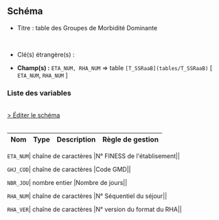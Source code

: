 ## Schéma


- Titre : table des Groupes de Morbidité Dominante
<br />



- Clé(s) étrangère(s) : <br />

- **Champ(s) :** `ETA_NUM, RHA_NUM`
  => table `[T_SSRaaB](tables/T_SSRaaB)` [ `ETA_NUM`, `RHA_NUM` ]<br />

 
### Liste des variables
<br />
<div>
    <a href="https://gitlab.com/healthdatahub/applications-du-hdh/schema-snds/-/tree/master/schemas/PMSI SSR/T_SSRaaGHJ.json"
       target="_blank" rel="noopener noreferrer">> Éditer le schéma</a>
</div>
<br />

Nom | Type | Description | Règle de gestion
-|-|-|-



`ETA_NUM`| chaîne de caractères |N° FINESS de l'établisement||

`GHJ_COD`| chaîne de caractères |Code GMD||

`NBR_JOU`| nombre entier |Nombre de jours||

`RHA_NUM`| chaîne de caractères |N° Séquentiel du séjour||

`RHA_VER`| chaîne de caractères |N° version du format du RHA||
